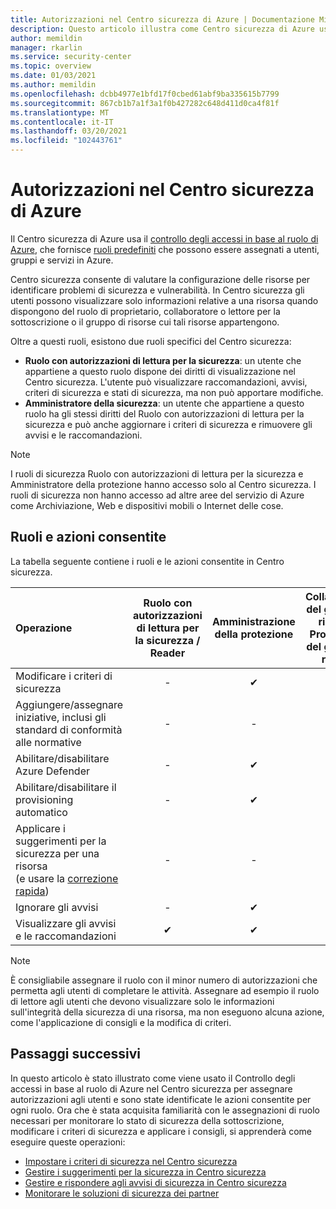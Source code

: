 ```yaml
---
title: Autorizzazioni nel Centro sicurezza di Azure | Documentazione Microsoft
description: Questo articolo illustra come Centro sicurezza di Azure usa il controllo degli accessi in base al ruolo per assegnare autorizzazioni agli utenti e identificare le azioni consentite per ogni ruolo.
author: memildin
manager: rkarlin
ms.service: security-center
ms.topic: overview
ms.date: 01/03/2021
ms.author: memildin
ms.openlocfilehash: dcbb4977e1bfd17f0cbed61abf9ba335615b7799
ms.sourcegitcommit: 867cb1b7a1f3a1f0b427282c648d411d0ca4f81f
ms.translationtype: MT
ms.contentlocale: it-IT
ms.lasthandoff: 03/20/2021
ms.locfileid: "102443761"
---
```

# <a name="permissions-in-azure-security-center"></a>Autorizzazioni nel Centro sicurezza di Azure

Il Centro sicurezza di Azure usa il [controllo degli accessi in base al ruolo di Azure](../role-based-access-control/role-assignments-portal.md), che fornisce [ruoli predefiniti](../role-based-access-control/built-in-roles.md) che possono essere assegnati a utenti, gruppi e servizi in Azure.

Centro sicurezza consente di valutare la configurazione delle risorse per identificare problemi di sicurezza e vulnerabilità. In Centro sicurezza gli utenti possono visualizzare solo informazioni relative a una risorsa quando dispongono del ruolo di proprietario, collaboratore o lettore per la sottoscrizione o il gruppo di risorse cui tali risorse appartengono.

Oltre a questi ruoli, esistono due ruoli specifici del Centro sicurezza:

* **Ruolo con autorizzazioni di lettura per la sicurezza**: un utente che appartiene a questo ruolo dispone dei diritti di visualizzazione nel Centro sicurezza. L'utente può visualizzare raccomandazioni, avvisi, criteri di sicurezza e stati di sicurezza, ma non può apportare modifiche.
* **Amministratore della sicurezza**: un utente che appartiene a questo ruolo ha gli stessi diritti del Ruolo con autorizzazioni di lettura per la sicurezza e può anche aggiornare i criteri di sicurezza e rimuovere gli avvisi e le raccomandazioni.

> [!NOTE]
> I ruoli di sicurezza Ruolo con autorizzazioni di lettura per la sicurezza e Amministratore della protezione hanno accesso solo al Centro sicurezza. I ruoli di sicurezza non hanno accesso ad altre aree del servizio di Azure come Archiviazione, Web e dispositivi mobili o Internet delle cose.
>

## <a name="roles-and-allowed-actions"></a>Ruoli e azioni consentite

La tabella seguente contiene i ruoli e le azioni consentite in Centro sicurezza.

| Operazione                                                                                                                                        | Ruolo con autorizzazioni di lettura per la sicurezza / <br> Reader | Amministrazione della protezione | Collaboratore del gruppo di risorse / <br> Proprietario del gruppo di risorse | Collaboratore alla sottoscrizione | Proprietario della sottoscrizione |
|:----------------------------------------------------------------------------------------------------------------------------------------------|:-----------------------------:|:--------------:|:------------------------------------------------------:|:------------------------:|:------------------:|
| Modificare i criteri di sicurezza                                                                                                                          | -                             | ✔             | -                                                      | -                        | ✔                 |
| Aggiungere/assegnare iniziative, inclusi gli standard di conformità alle normative                                                                           | -                             | -              | -                                                      | -                        | ✔                 |
| Abilitare/disabilitare Azure Defender                                                                                                               | -                             | ✔             | -                                                      | -                        | ✔                 |
| Abilitare/disabilitare il provisioning automatico                                                                                                            | -                             | ✔             | -                                                      | ✔                       | ✔                  |
| Applicare i suggerimenti per la sicurezza per una risorsa</br> (e usare la [correzione rapida](security-center-remediate-recommendations.md#quick-fix-remediation)) | -                             | -              | ✔                                                     | ✔                        | ✔                 |
| Ignorare gli avvisi                                                                                                                                | -                             | ✔             | -                                                      | ✔                       | ✔                  |
| Visualizzare gli avvisi e le raccomandazioni                                                                                                               | ✔                            | ✔              | ✔                                                     | ✔                        | ✔                 |

> [!NOTE]
> È consigliabile assegnare il ruolo con il minor numero di autorizzazioni che permetta agli utenti di completare le attività. Assegnare ad esempio il ruolo di lettore agli utenti che devono visualizzare solo le informazioni sull'integrità della sicurezza di una risorsa, ma non eseguono alcuna azione, come l'applicazione di consigli e la modifica di criteri.
>
>

## <a name="next-steps"></a>Passaggi successivi
In questo articolo è stato illustrato come viene usato il Controllo degli accessi in base al ruolo di Azure nel Centro sicurezza per assegnare autorizzazioni agli utenti e sono state identificate le azioni consentite per ogni ruolo. Ora che è stata acquisita familiarità con le assegnazioni di ruolo necessari per monitorare lo stato di sicurezza della sottoscrizione, modificare i criteri di sicurezza e applicare i consigli, si apprenderà come eseguire queste operazioni:

- [Impostare i criteri di sicurezza nel Centro sicurezza](tutorial-security-policy.md)
- [Gestire i suggerimenti per la sicurezza in Centro sicurezza](security-center-recommendations.md)
- [Gestire e rispondere agli avvisi di sicurezza in Centro sicurezza](security-center-managing-and-responding-alerts.md)
- [Monitorare le soluzioni di sicurezza dei partner](./security-center-partner-integration.md)